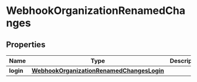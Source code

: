
# WebhookOrganizationRenamedChanges

## Properties
Name | Type | Description | Notes
------------ | ------------- | ------------- | -------------
**login** | [**WebhookOrganizationRenamedChangesLogin**](WebhookOrganizationRenamedChangesLogin.md) |  |  [optional]



